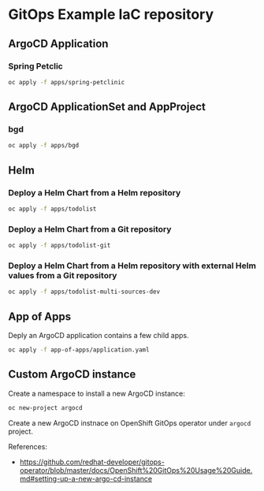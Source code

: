 # GitOps Example IaC repository


## ArgoCD Application

### Spring Petclic

```bash
oc apply -f apps/spring-petclinic
```

## ArgoCD ApplicationSet and AppProject

### bgd

```bash
oc apply -f apps/bgd
```

## Helm 

### Deploy a Helm Chart from a Helm repository

```bash
oc apply -f apps/todolist
```

### Deploy a Helm Chart from a Git repository

```bash
oc apply -f apps/todolist-git
```

### Deploy a Helm Chart from a Helm repository with external Helm values from a Git repository

```bash
oc apply -f apps/todolist-multi-sources-dev
```

## App of Apps

Deply an ArgoCD application contains a few child apps.

```bash
oc apply -f app-of-apps/application.yaml
```


## Custom ArgoCD instance

Create a namespace to install a new ArgoCD instance:
```bash
oc new-project argocd
```

Create a new ArgoCD instnace on OpenShift GitOps operator under `argocd` project.


References:
- <https://github.com/redhat-developer/gitops-operator/blob/master/docs/OpenShift%20GitOps%20Usage%20Guide.md#setting-up-a-new-argo-cd-instance>
